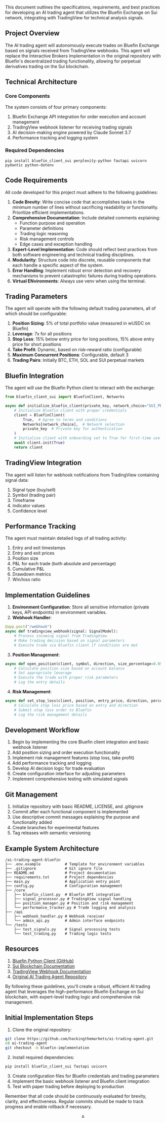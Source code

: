 This document outlines the specifications, requirements, and best practices for developing an AI trading agent that utilizes the Bluefin Exchange on Sui network, integrating with TradingView for technical analysis signals.

## Project Overview

The AI trading agent will autonomously execute trades on Bluefin Exchange based on signals received from TradingView webhooks. This agent will replace the Interactive Brokers implementation in the original repository with Bluefin's decentralized trading functionality, allowing for perpetual derivatives trading on the Sui blockchain.

## Technical Architecture

### Core Components

The system consists of four primary components:

1. Bluefin Exchange API integration for order execution and account management
2. TradingView webhook listener for receiving trading signals
3. AI decision-making engine powered by Claude Sonnet 3.7
4. Performance tracking and logging system

### Required Dependencies

```
pip install bluefin_client_sui perplexity-python fastapi uvicorn pydantic python-dotenv
```


## Code Requirements

All code developed for this project must adhere to the following guidelines:

1. **Code Brevity**: Write concise code that accomplishes tasks in the minimum number of lines without sacrificing readability or functionality. Prioritize efficient implementations.
2. **Comprehensive Documentation**: Include detailed comments explaining:
    - Function purpose and operation
    - Parameter definitions
    - Trading logic reasoning
    - Risk management controls
    - Edge cases and exception handling
3. **Expert-Level Implementation**: Code should reflect best practices from both software engineering and technical trading disciplines.
4. **Modularity**: Structure code into discrete, reusable components that each handle a specific aspect of the system.
5. **Error Handling**: Implement robust error detection and recovery mechanisms to prevent catastrophic failures during trading operations.
6. **Virtual ENvironments**: Always use venv when using the terminal.

## Trading Parameters

The agent will operate with the following default trading parameters, all of which should be configurable:

1. **Position Sizing**: 5% of total portfolio value (measured in wUSDC on Bluefin)
2. **Leverage**: 7x for all positions
3. **Stop Loss**: 15% below entry price for long positions, 15% above entry price for short positions
4. **Take Profit**: Dynamic, based on risk-reward ratio (configurable)
5. **Maximum Concurrent Positions**: Configurable, default 3
6. **Trading Pairs**: Initially BTC, ETH, SOL and SUI perpetual markets

## Bluefin Integration

The agent will use the Bluefin Python client to interact with the exchange:

```python
from bluefin_client_sui import BluefinClient, Networks

async def initialize_bluefin_client(private_key, network_choice="SUI_PROD"):
    # Initialize Bluefin client with proper credentials
    client = BluefinClient(
        True,  # Agree to terms and conditions
        Networks[network_choice],  # Network selection
        private_key  # Private key for authentication
    )
    # Initialize client with onboarding set to True for first-time use
    await client.init(True)
    return client
```


## TradingView Integration

The agent will listen for webhook notifications from TradingView containing signal data:

1. Signal type (buy/sell)
2. Symbol (trading pair)
3. Timeframe
4. Indicator values
5. Confidence level

## Performance Tracking

The agent must maintain detailed logs of all trading activity:

1. Entry and exit timestamps
2. Entry and exit prices
3. Position size
4. P\&L for each trade (both absolute and percentage)
5. Cumulative P\&L
6. Drawdown metrics
7. Win/loss ratio

## Implementation Guidelines

1. **Environment Configuration**: Store all sensitive information (private keys, API endpoints) in environment variables.
2. **Webhook Handler**:

```python
@app.post("/webhook")
async def tradingview_webhook(signal: SignalModel):
    # Process incoming signal from TradingView
    # Make trading decision based on signal parameters
    # Execute trade via Bluefin client if conditions are met
```

3. **Position Management**:

```python
async def open_position(client, symbol, direction, size_percentage=0.05, leverage=7):
    # Calculate position size based on account balance
    # Set appropriate leverage
    # Execute the trade with proper risk parameters
    # Log the entry details
```

4. **Risk Management**:

```python
async def set_stop_loss(client, position, entry_price, direction, percentage=0.15):
    # Calculate stop loss price based on entry and direction
    # Submit stop loss order to Bluefin
    # Log the risk management details
```


## Development Workflow

1. Begin by implementing the core Bluefin client integration and basic webhook listener
2. Add position sizing and order execution functionality
3. Implement risk management features (stop loss, take profit)
4. Add performance tracking and logging
5. Develop AI decision logic for trade evaluation
6. Create configuration interface for adjusting parameters
7. Implement comprehensive testing with simulated signals

## Git Management

1. Initialize repository with basic README, LICENSE, and .gitignore
2. Commit after each functional component is implemented
3. Use descriptive commit messages explaining the purpose and functionality added
4. Create branches for experimental features
5. Tag releases with semantic versioning

## Example System Architecture

```
/ai-trading-agent-bluefin
├── .env.example           # Template for environment variables
├── .gitignore             # Git ignore file
├── README.md              # Project documentation
├── requirements.txt       # Project dependencies
├── main.py                # Application entry point
├── config.py              # Configuration management
├── /core
│   ├── bluefin_client.py  # Bluefin API integration
│   ├── signal_processor.py # TradingView signal handling
│   ├── position_manager.py # Position and risk management
│   └── performance_tracker.py # Trade logging and analysis
├── /api
│   ├── webhook_handler.py # Webhook receiver
│   └── admin_api.py       # Admin interface endpoints
└── /tests
    ├── test_signals.py    # Signal processing tests
    └── test_trading.py    # Trading logic tests
```


## Resources

1. [Bluefin Python Client (GitHub)](https://github.com/fireflyprotocol/bluefin-client-python-sui)
2. [Sui Blockchain Documentation](https://sui.io/dev/developer-portal)
3. [TradingView Webhook Documentation](https://www.tradingview.com/support/solutions/43000529348-webhooks/)
4. [Original AI Trading Agent Repository](https://github.com/hackingthemarkets/ai-trading-agent)

By following these guidelines, you'll create a robust, efficient AI trading agent that leverages the high-performance Bluefin Exchange on Sui blockchain, with expert-level trading logic and comprehensive risk management.

## Initial Implementation Steps

1. Clone the original repository:

```bash
git clone https://github.com/hackingthemarkets/ai-trading-agent.git
cd ai-trading-agent
git checkout -b bluefin-implementation
```

2. Install required dependencies:

```bash
pip install bluefin_client_sui fastapi uvicorn
```

3. Create configuration files for Bluefin credentials and trading parameters
4. Implement the basic webhook listener and Bluefin client integration
5. Test with paper trading before deploying to production

Remember that all code should be continuously evaluated for brevity, clarity, and effectiveness. Regular commits should be made to track progress and enable rollback if necessary.

<div style="text-align: center">⁂</div>

[^1]: https://github.com/hackingthemarkets/ai-trading-agent

[^2]: https://sui.io/case-study/bluefin

[^3]: https://sui.io/dev/developer-portal

[^4]: https://www.altcoinbuzz.io/product-release/bluefin-brings-perp-trading-to-sui/

[^5]: https://www.coindesk.com/markets/2023/10/03/decentralized-exchange-bluefins-new-version-goes-live-on-sui-network

[^6]: https://www.bluefin.com/resources/api/

[^7]: https://blog.sui.io/bluefin-defi-derivatives-volume/

[^8]: https://github.com/fireflyprotocol/bluefin-client-python-sui

[^9]: https://www.gate.io/learn/articles/bluefin-s-blue-a-decentralized-trading-platform-on-sui-blockchain/5502

[^10]: https://developers.bluefin.com/decryptx/docs/parser-api-reference-1

[^11]: https://bluefin-exchange.readme.io/reference/trade-earn

[^12]: https://suiscan.xyz/mainnet/directory/Bluefin

[^13]: https://github.com/fireflyprotocol/bluefin-v2-client-ts

[^14]: https://www.youtube.com/watch?v=yVjPbblKm6A

[^15]: https://learn.bluefin.io/bluefin

[^16]: https://bluefin.io

[^17]: https://bluefin-exchange.readme.io/reference/getexchangeinfo

[^18]: https://bluefin-exchange.readme.io/reference/auth-1
